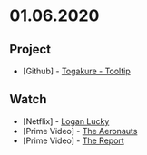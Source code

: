 # 01.06.2020

## Project

- \[Github\] - [Togakure - Tooltip](https://github.com/org-togakure)

## Watch

- \[Netflix\] - [Logan Lucky](https://letterboxd.com/hemersonvianna/film/logan-lucky/)
- \[Prime Video\] - [The Aeronauts](https://letterboxd.com/hemersonvianna/film/the-aeronauts-2019/)
- \[Prime Video\] - [The Report](https://letterboxd.com/hemersonvianna/film/the-report-2019/)
